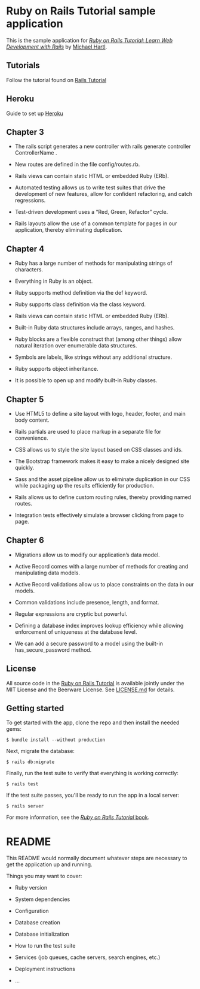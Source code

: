 # Ruby on Rails Tutorial sample application

This is the sample application for
[*Ruby on Rails Tutorial:
Learn Web Development with Rails*](http://www.railstutorial.org/)
by [Michael Hartl](http://www.michaelhartl.com/).


## Tutorials

Follow the tutorial found on [Rails Tutorial](https://www.railstutorial.org/book/static_pages)

## Heroku

Guide to set up [Heroku](http://sourabhbajaj.com/mac-setup/Heroku/README.html)

## Chapter 3

- The rails script generates a new controller with rails generate controller ControllerName <optional action names>.

- New routes are defined in the file config/routes.rb.

- Rails views can contain static HTML or embedded Ruby (ERb).

- Automated testing allows us to write test suites that drive the development of new features, allow for confident refactoring, and catch regressions.

- Test-driven development uses a “Red, Green, Refactor” cycle.

- Rails layouts allow the use of a common template for pages in our application, thereby eliminating duplication.


## Chapter 4

- Ruby has a large number of methods for manipulating strings of characters.

- Everything in Ruby is an object.

- Ruby supports method definition via the def keyword.

- Ruby supports class definition via the class keyword.

- Rails views can contain static HTML or embedded Ruby (ERb).

- Built-in Ruby data structures include arrays, ranges, and hashes.

- Ruby blocks are a flexible construct that (among other things) allow natural iteration over enumerable data structures.

- Symbols are labels, like strings without any additional structure.

- Ruby supports object inheritance.

- It is possible to open up and modify built-in Ruby classes.


## Chapter 5

- Use HTML5 to define a site layout with logo, header, footer, and main body content.

- Rails partials are used to place markup in a separate file for convenience.

- CSS allows us to style the site layout based on CSS classes and ids.

- The Bootstrap framework makes it easy to make a nicely designed site quickly.

- Sass and the asset pipeline allow us to eliminate duplication in our CSS while packaging up the results efficiently for production.

- Rails allows us to define custom routing rules, thereby providing named routes.

- Integration tests effectively simulate a browser clicking from page to page.

## Chapter 6

- Migrations allow us to modify our application’s data model.

- Active Record comes with a large number of methods for creating and manipulating data models.

- Active Record validations allow us to place constraints on the
data in our models.

- Common validations include presence, length, and format.

- Regular expressions are cryptic but powerful.

- Defining a database index improves lookup efficiency while allowing enforcement of uniqueness at the database level.

- We can add a secure password to a model using the built-in has_secure_password method.

## License

All source code in the [Ruby on Rails Tutorial](http://railstutorial.org/)
is available jointly under the MIT License and the Beerware License. See
[LICENSE.md](LICENSE.md) for details.

## Getting started

To get started with the app, clone the repo and then install the needed gems:

```
$ bundle install --without production
```

Next, migrate the database:

```
$ rails db:migrate
```

Finally, run the test suite to verify that everything is working correctly:

```
$ rails test
```

If the test suite passes, you'll be ready to run the app in a local server:

```
$ rails server
```

For more information, see the
[*Ruby on Rails Tutorial* book](http://www.railstutorial.org/book).



# README

This README would normally document whatever steps are necessary to get the
application up and running.

Things you may want to cover:

* Ruby version

* System dependencies

* Configuration

* Database creation

* Database initialization

* How to run the test suite

* Services (job queues, cache servers, search engines, etc.)

* Deployment instructions

* ...

